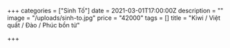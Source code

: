 +++
categories = ["Sinh Tố"]
date = 2021-03-01T17:00:00Z
description = ""
image = "/uploads/sinh-to.jpg"
price = "42000"
tags = []
title = "Kiwi / Việt quất / Đào / Phúc bồn tử"

+++
